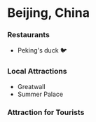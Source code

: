 # Beijing, China

### Restaurants

- Peking's duck :bird:

### Local Attractions

- Greatwall
- Summer Palace

### Attraction for Tourists
